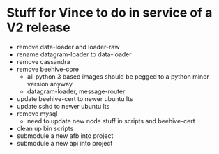 # Stuff for Vince to do in service of a V2 release

- remove data-loader and loader-raw
- rename datagram-loader to data-loader
- remove cassandra
- remove beehive-core
    - all python 3 based images should be pegged to a python minor version anyway
    - datagram-loader, message-router
- update beehive-cert to newer ubuntu lts
- update sshd to newer ubuntu lts
- remove mysql
    - need to update new node stuff in scripts and beehive-cert
- clean up bin scripts
- submodule a new afb into project
- submodule a new api into project
